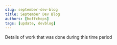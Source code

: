 ```yaml
---
slug: september-dev-blog
title: September Dev Blog
authors: [hoffchops]
tags: [update, devblog]
---
```


Details of work that was done during this time period